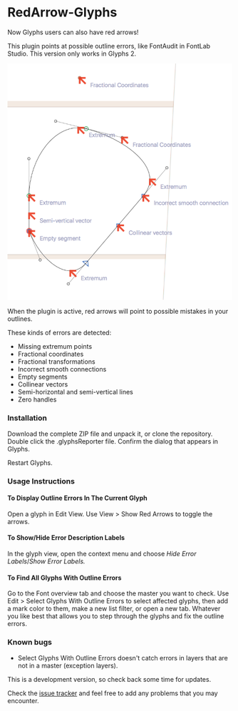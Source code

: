 RedArrow-Glyphs
===============

Now Glyphs users can also have red arrows!

This plugin points at possible outline errors, like FontAudit in FontLab Studio. This version only works in Glyphs 2.

![](screenshot.png)

When the plugin is active, red arrows will point to possible mistakes in your outlines.

These kinds of errors are detected:

* Missing extremum points
* Fractional coordinates
* Fractional transformations
* Incorrect smooth connections
* Empty segments
* Collinear vectors
* Semi-horizontal and semi-vertical lines
* Zero handles

### Installation

Download the complete ZIP file and unpack it, or clone the repository.
Double click the .glyphsReporter file. Confirm the dialog that appears in Glyphs.

Restart Glyphs.

### Usage Instructions

#### To Display Outline Errors In The Current Glyph

Open a glyph in Edit View.
Use View > Show Red Arrows to toggle the arrows.

#### To Show/Hide Error Description Labels

In the glyph view, open the context menu and choose *Hide Error Labels*/*Show Error Labels.*

#### To Find All Glyphs With Outline Errors

Go to the Font overview tab and choose the master you want to check.
Use Edit > Select Glyphs With Outline Errors to select affected glyphs, then add a mark color to them, make a new list filter, or open a new tab. Whatever you like best that allows you to step through the glyphs and fix the outline errors.

### Known bugs

* Select Glyphs With Outline Errors doesn't catch errors in layers that are not in a master (exception layers).

This is a development version, so check back some time for updates.

Check the [issue tracker](https://github.com/jenskutilek/RedArrow-Glyphs/issues) and feel free to add any problems that you may encounter.
